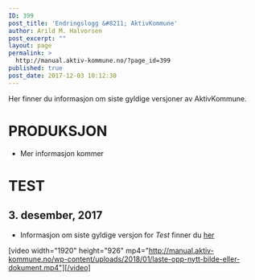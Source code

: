 ```yaml
---
ID: 399
post_title: 'Endringslogg &#8211; AktivKommune'
author: Arild M. Halvorsen
post_excerpt: ""
layout: page
permalink: >
  http://manual.aktiv-kommune.no/?page_id=399
published: true
post_date: 2017-12-03 10:12:30
---
```

Her finner du informasjon om siste gyldige versjoner av AktivKommune.

# PRODUKSJON
- Mer informasjon kommer

# TEST

## 3. desember, 2017
- Informasjon om siste gyldige versjon for *Test* finner du [her](#)


[video width="1920" height="926" mp4="http://manual.aktiv-kommune.no/wp-content/uploads/2018/01/laste-opp-nytt-bilde-eller-dokument.mp4"][/video]